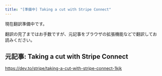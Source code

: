 ```yaml
---
title: "[準備中] Taking a cut with Stripe Connect"
---
```



現在翻訳準備中です。

翻訳の完了まではお手数ですが、元記事をブラウザの拡張機能などで翻訳してお読みください。

## 元記事: Taking a cut with Stripe Connect
https://dev.to/stripe/taking-a-cut-with-stripe-connect-1kjk
